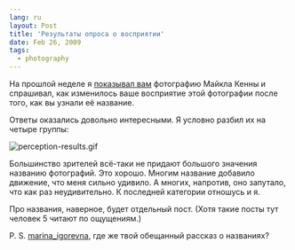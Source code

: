 ```yaml
---
lang: ru
layout: Post
title: 'Результаты опроса о восприятии'
date: Feb 26, 2009
tags:
  - photography
---
```


На прошлой неделе я [показывал вам](http://birdwatcher.ru/blog/3209/ "Маленький опрос о восприятии фотографий") фотографию Майкла Кенны и спрашивал, как изменилось ваше восприятие этой фотографии после того, как вы узнали её название.

Ответы оказались довольно интересными. Я условно разбил их на четыре группы:

![perception-results.gif](upload://perception-results.gif)

Большинство зрителей всё-таки не придают большого значения названию фотографий. Это хорошо. Многим название добавило движение, что меня сильно удивило. А многих, напротив, оно запутало, что как раз неудивительно. К последней категории отношусь и я.

Про названия, наверное, будет отдельный пост. (Хотя такие посты тут человек 5 читают по ощущениям.)

P. S. [marina_igorevna](http://marina-igorevna.livejournal.com/), где же твой обещанный рассказ о названиях?
